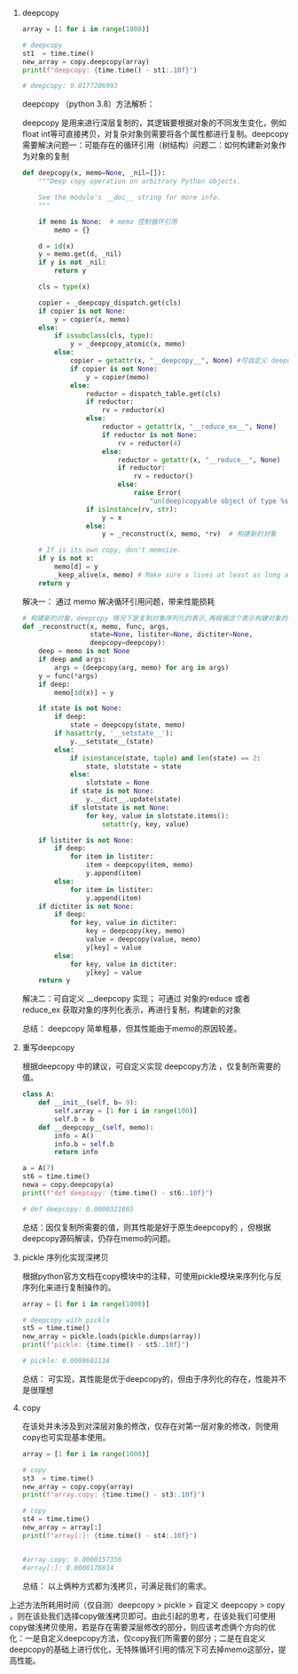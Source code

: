 1. deepcopy

   ```python
   array = [1 for i in range(1000)]
   
   # deepcopy
   st1  = time.time()
   new_array = copy.deepcopy(array)
   print(f"deepcopy: {time.time() - st1:.10f}")
   
   # deepcopy: 0.0177206993
   ```

   deepcopy （python 3.8）方法解析：

   deepcopy 是用来进行深层复制的，其逻辑要根据对象的不同发生变化，例如float int等可直接拷贝，对复杂对象则需要将各个属性都进行复制。deepcopy需要解决问题一：可能存在的循环引用（树结构）问题二：如何构建新对象作为对象的复制

   ```python
   def deepcopy(x, memo=None, _nil=[]):
       """Deep copy operation on arbitrary Python objects.
   
       See the module's __doc__ string for more info.
       """
   
       if memo is None:  # memo 控制循环引用
           memo = {}   
   
       d = id(x)
       y = memo.get(d, _nil)
       if y is not _nil:
           return y
   
       cls = type(x)
   
       copier = _deepcopy_dispatch.get(cls)
       if copier is not None:
           y = copier(x, memo)
       else:
           if issubclass(cls, type):
               y = _deepcopy_atomic(x, memo)
           else:
               copier = getattr(x, "__deepcopy__", None) #可自定义 deepcopy 方法
               if copier is not None:
                   y = copier(memo)
               else:
                   reductor = dispatch_table.get(cls)
                   if reductor:
                       rv = reductor(x)
                   else:
                       reductor = getattr(x, "__reduce_ex__", None)
                       if reductor is not None:
                           rv = reductor(4)
                       else:
                           reductor = getattr(x, "__reduce__", None)
                           if reductor:
                               rv = reductor()
                           else:
                               raise Error(
                                   "un(deep)copyable object of type %s" % cls)
                   if isinstance(rv, str):
                       y = x
                   else:
                       y = _reconstruct(x, memo, *rv)  # 构建新的对象
   
       # If is its own copy, don't memoize.
       if y is not x:
           memo[d] = y
           _keep_alive(x, memo) # Make sure x lives at least as long as d
       return y
   ```

   解决一：  通过 memo 解决循环引用问题，带来性能损耗

   ```python
   # 构建新的对象，deepcopy 情况下是复制对象序列化的表示,再根据这个表示构建对象的复制
   def _reconstruct(x, memo, func, args,  
                    state=None, listiter=None, dictiter=None,
                    deepcopy=deepcopy):
       deep = memo is not None
       if deep and args:
           args = (deepcopy(arg, memo) for arg in args)
       y = func(*args)
       if deep:
           memo[id(x)] = y
   
       if state is not None:
           if deep:
               state = deepcopy(state, memo)
           if hasattr(y, '__setstate__'):
               y.__setstate__(state)
           else:
               if isinstance(state, tuple) and len(state) == 2:
                   state, slotstate = state
               else:
                   slotstate = None
               if state is not None:
                   y.__dict__.update(state)
               if slotstate is not None:
                   for key, value in slotstate.items():
                       setattr(y, key, value)
   
       if listiter is not None:
           if deep:
               for item in listiter:
                   item = deepcopy(item, memo)
                   y.append(item)
           else:
               for item in listiter:
                   y.append(item)
       if dictiter is not None:
           if deep:
               for key, value in dictiter:
                   key = deepcopy(key, memo)
                   value = deepcopy(value, memo)
                   y[key] = value
           else:
               for key, value in dictiter:
                   y[key] = value
       return y
   ```

   解决二：可自定义 __deepcopy 实现； 可通过 对象的reduce 或者 reduce_ex 获取对象的序列化表示，再进行复制，构建新的对象

   总结： deepcopy 简单粗暴，但其性能由于memo的原因较差。

2. 重写deepcopy

   根据deepcopy 中的建议，可自定义实现 deepcopy方法 ，仅复制所需要的值。

   ```python
   class A:
       def __init__(self, b= 9):
           self.array = [1 for i in range(100)]
           self.b = b
       def __deepcopy__(self, memo):
           info = A()
           info.b = self.b
           return info
   
   a = A(7)
   st6 = time.time()
   newa = copy.deepcopy(a)
   print(f"def deepcopy: {time.time() - st6:.10f}")
   
   # def deepcopy: 0.0000321865
   ```

   总结：因仅复制所需要的值，则其性能是好于原生deepcopy的 ，但根据deepcopy源码解读，仍存在memo的问题。

3. pickle 序列化实现深拷贝

   根据python官方文档在copy模块中的注释，可使用pickle模块来序列化与反序列化来进行复制操作的。

   ```python
   array = [1 for i in range(1000)]
   
   # deepcopy with pickle
   st5 = time.time()
   new_array = pickle.loads(pickle.dumps(array))
   print(f"pickle: {time.time() - st5:.10f}")
   
   # pickle: 0.0009601116
   ```

   总结： 可实现，其性能是优于deepcopy的，但由于序列化的存在，性能并不是很理想

4. copy

   在该处并未涉及到对深层对象的修改，仅存在对第一层对象的修改，则使用copy也可实现基本使用。

   ```python
   array = [1 for i in range(1000)]
   
   # copy
   st3  = time.time()
   new_array = copy.copy(array)
   print(f"array.copy: {time.time() - st3:.10f}")
   
   # copy
   st4 = time.time()
   new_array = array[:]
   print(f"array[:]: {time.time() - st4:.10f}")
   
   
   #array.copy: 0.0000157356
   #array[:]: 0.0000178814
   ```

   总结： 以上俩种方式都为浅拷贝，可满足我们的需求。

上述方法所耗用时间（仅自测）deepcopy > pickle > 自定义 deepcopy > copy ，则在该处我们选择copy做浅拷贝即可。由此引起的思考，在该处我们可使用copy做浅拷贝使用，若是存在需要深层修改的部分，则应该考虑俩个方向的优化：一是自定义deepcopy方法，仅copy我们所需要的部分；二是在自定义deepcopy的基础上进行优化，无特殊循环引用的情况下可去掉memo这部分，提高性能。